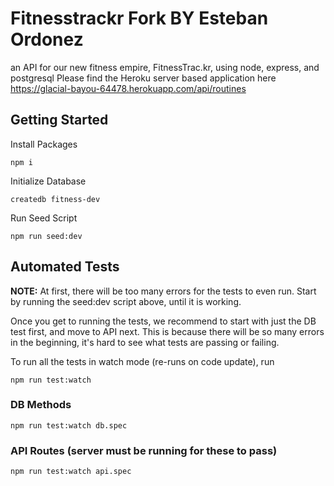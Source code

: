 # Fitnesstrackr Fork BY Esteban Ordonez
an API for our new fitness empire, FitnessTrac.kr, using node, express, and postgresql
Please find the Heroku server based application here https://glacial-bayou-64478.herokuapp.com/api/routines
## Getting Started
Install Packages

    npm i

Initialize Database

    createdb fitness-dev
    
Run Seed Script
    
    npm run seed:dev

## Automated Tests
**NOTE:**  At first, there will be too many errors for the tests to even run.  Start by running the seed:dev script above, until it is working.

Once you get to running the tests, we recommend to start with just the DB test first, and move to API next.  This is because there will be so many errors in the beginning, it's hard to see what tests are passing or failing.

To run all the tests in watch mode (re-runs on code update), run

    npm run test:watch

### DB Methods


    npm run test:watch db.spec

### API Routes (server must be running for these to pass)

    npm run test:watch api.spec

